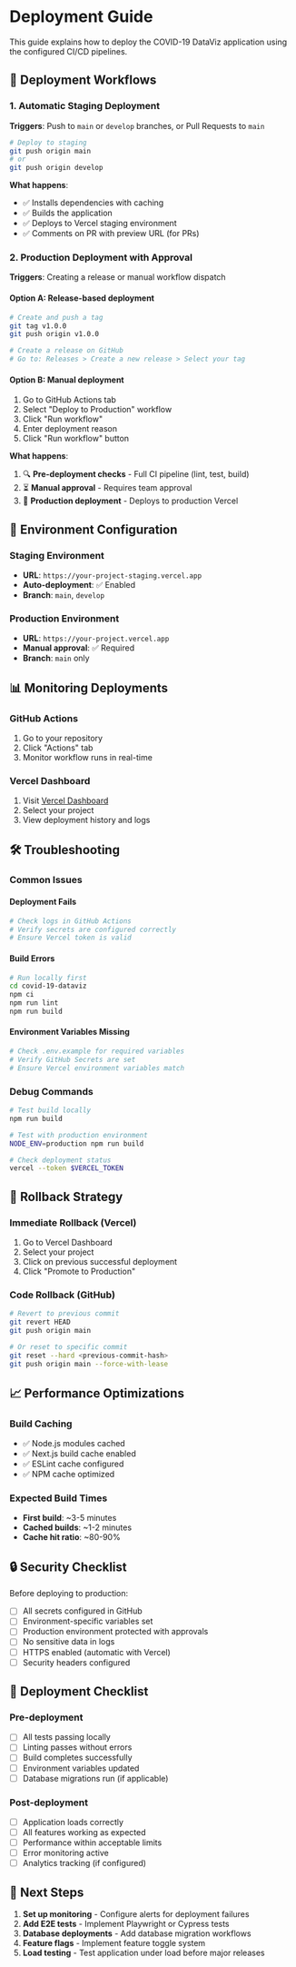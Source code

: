 # Deployment Guide

This guide explains how to deploy the COVID-19 DataViz application using the configured CI/CD pipelines.

## 🚀 Deployment Workflows

### 1. Automatic Staging Deployment
**Triggers**: Push to `main` or `develop` branches, or Pull Requests to `main`

```bash
# Deploy to staging
git push origin main
# or
git push origin develop
```

**What happens**:
- ✅ Installs dependencies with caching
- ✅ Builds the application 
- ✅ Deploys to Vercel staging environment
- ✅ Comments on PR with preview URL (for PRs)

### 2. Production Deployment with Approval
**Triggers**: Creating a release or manual workflow dispatch

#### Option A: Release-based deployment
```bash
# Create and push a tag
git tag v1.0.0
git push origin v1.0.0

# Create a release on GitHub
# Go to: Releases > Create a new release > Select your tag
```

#### Option B: Manual deployment
1. Go to GitHub Actions tab
2. Select "Deploy to Production" workflow
3. Click "Run workflow"
4. Enter deployment reason
5. Click "Run workflow" button

**What happens**:
1. 🔍 **Pre-deployment checks** - Full CI pipeline (lint, test, build)
2. ⏳ **Manual approval** - Requires team approval
3. 🚀 **Production deployment** - Deploys to production Vercel

## 🔧 Environment Configuration

### Staging Environment
- **URL**: `https://your-project-staging.vercel.app`
- **Auto-deployment**: ✅ Enabled
- **Branch**: `main`, `develop`

### Production Environment  
- **URL**: `https://your-project.vercel.app`
- **Manual approval**: ✅ Required
- **Branch**: `main` only

## 📊 Monitoring Deployments

### GitHub Actions
1. Go to your repository
2. Click "Actions" tab
3. Monitor workflow runs in real-time

### Vercel Dashboard
1. Visit [Vercel Dashboard](https://vercel.com/dashboard)
2. Select your project
3. View deployment history and logs

## 🛠️ Troubleshooting

### Common Issues

#### Deployment Fails
```bash
# Check logs in GitHub Actions
# Verify secrets are configured correctly
# Ensure Vercel token is valid
```

#### Build Errors
```bash
# Run locally first
cd covid-19-dataviz
npm ci
npm run lint
npm run build
```

#### Environment Variables Missing
```bash
# Check .env.example for required variables
# Verify GitHub Secrets are set
# Ensure Vercel environment variables match
```

### Debug Commands
```bash
# Test build locally
npm run build

# Test with production environment
NODE_ENV=production npm run build

# Check deployment status
vercel --token $VERCEL_TOKEN
```

## 🔄 Rollback Strategy

### Immediate Rollback (Vercel)
1. Go to Vercel Dashboard
2. Select your project
3. Click on previous successful deployment
4. Click "Promote to Production"

### Code Rollback (GitHub)
```bash
# Revert to previous commit
git revert HEAD
git push origin main

# Or reset to specific commit
git reset --hard <previous-commit-hash>
git push origin main --force-with-lease
```

## 📈 Performance Optimizations

### Build Caching
- ✅ Node.js modules cached
- ✅ Next.js build cache enabled  
- ✅ ESLint cache configured
- ✅ NPM cache optimized

### Expected Build Times
- **First build**: ~3-5 minutes
- **Cached builds**: ~1-2 minutes
- **Cache hit ratio**: ~80-90%

## 🔒 Security Checklist

Before deploying to production:

- [ ] All secrets configured in GitHub
- [ ] Environment-specific variables set
- [ ] Production environment protected with approvals
- [ ] No sensitive data in logs
- [ ] HTTPS enabled (automatic with Vercel)
- [ ] Security headers configured

## 📝 Deployment Checklist

### Pre-deployment
- [ ] All tests passing locally
- [ ] Linting passes without errors
- [ ] Build completes successfully
- [ ] Environment variables updated
- [ ] Database migrations run (if applicable)

### Post-deployment
- [ ] Application loads correctly
- [ ] All features working as expected
- [ ] Performance within acceptable limits
- [ ] Error monitoring active
- [ ] Analytics tracking (if configured)

## 🎯 Next Steps

1. **Set up monitoring** - Configure alerts for deployment failures
2. **Add E2E tests** - Implement Playwright or Cypress tests
3. **Database deployments** - Add database migration workflows
4. **Feature flags** - Implement feature toggle system
5. **Load testing** - Test application under load before major releases
